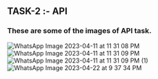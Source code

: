 ## TASK-2 :- API

### These are some of the images of API task.

![WhatsApp Image 2023-04-11 at 11 31 08 PM](https://user-images.githubusercontent.com/101579638/235214782-20c2b566-92e4-4081-a146-628c26fccf34.jpeg)
![WhatsApp Image 2023-04-11 at 11 31 09 PM](https://user-images.githubusercontent.com/101579638/235214795-5fde73b1-1c3b-4abc-8a99-a24db80a2001.jpeg)
![WhatsApp Image 2023-04-11 at 11 31 09 PM (1)](https://user-images.githubusercontent.com/101579638/235214810-01ff210f-d81e-4b38-9729-8aa176bf2acd.jpeg)
![WhatsApp Image 2023-04-22 at 9 37 34 PM](https://github.com/vidhathri30/MTask2/assets/101579638/9fe162a6-8724-4df4-81ee-c71b2f4636e0)



